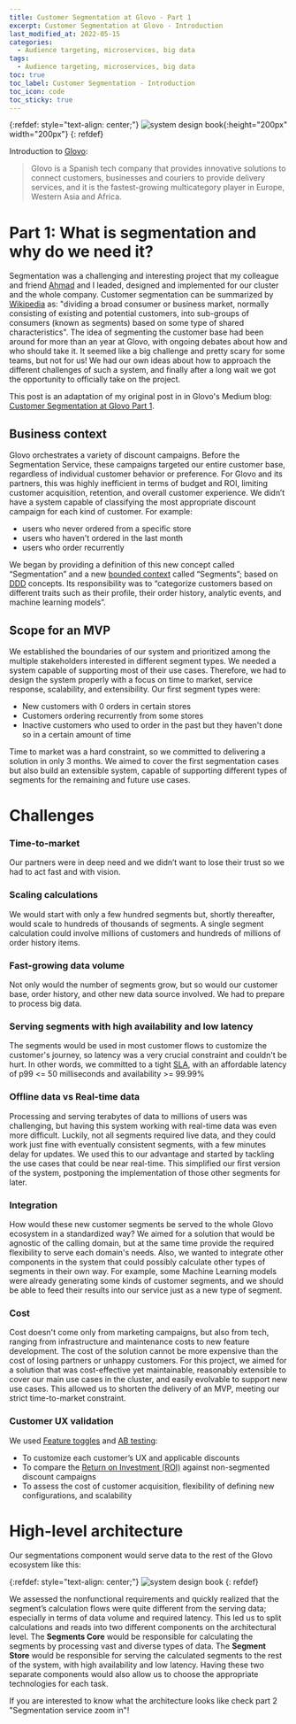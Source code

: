 ```yaml
---
title: Customer Segmentation at Glovo - Part 1
excerpt: Customer Segmentation at Glovo - Introduction
last_modified_at: 2022-05-15
categories:
  - Audience targeting, microservices, big data
tags:
  - Audience targeting, microservices, big data
toc: true
toc_label: Customer Segmentation - Introduction
toc_icon: code
toc_sticky: true
---
```


{:refdef: style="text-align: center;"}
![system design book](/assets/images/audience-targeting.jpeg){:height="200px" width="200px"}
{: refdef}

Introduction to [Glovo](https://about.glovoapp.com/):
> Glovo is a Spanish tech company that provides innovative solutions to connect customers, businesses and couriers to provide delivery services, and it is the fastest-growing multicategory player in Europe, Western Asia and Africa.

# Part 1: What is segmentation and why do we need it?




Segmentation was a challenging and interesting project that my colleague and friend [Ahmad](https://medium.com/@ahmad.ramadan-hamouda?source=post_page-----8d2ecef2549a--------------------------------) and I leaded, designed and implemented for our cluster and the whole company. Customer segmentation can be summarized by [Wikipedia](https://en.wikipedia.org/wiki/Market_segmentation) as:
"dividing a broad consumer or business market, normally consisting of existing and potential customers, into sub-groups of consumers (known as segments) based on some type of shared characteristics".
The idea of segmenting the customer base had been around for more than an year at Glovo, with ongoing debates about how and who should take it. It seemed like a big challenge and pretty scary for some teams, but not for us! We had our own ideas about how to approach the different challenges of such a system, and finally after a long wait we got the opportunity to officially take on the project.

This post is an adaptation of my original post in in Glovo's Medium blog: [Customer Segmentation at Glovo
Part 1](https://medium.com/glovo-engineering/customer-segmentation-at-glovo-8d2ecef2549a).


## Business context


Glovo orchestrates a variety of discount campaigns. Before the Segmentation Service, these campaigns targeted our entire customer base, regardless of individual customer behavior or preference. For Glovo and its partners, this was highly inefficient in terms of budget and ROI, limiting customer acquisition, retention, and overall customer experience. We didn’t have a system capable of classifying the most appropriate discount campaign for each kind of customer. For example:
- users who never ordered from a specific store
- users who haven't ordered in the last month
- users who order recurrently

We began by providing a definition of this new concept called “Segmentation” and a new [bounded context](https://martinfowler.com/bliki/BoundedContext.html) called “Segments”; based on [DDD](https://martinfowler.com/tags/domain%20driven%20design.html) concepts. Its responsibility was to “categorize customers based on different traits such as their profile, their order history, analytic events, and machine learning models”.



## Scope for an MVP

We established the boundaries of our system and prioritized among the multiple stakeholders interested in different segment types. We needed a system capable of supporting most of their use cases. Therefore, we had to design the system properly with a focus on time to market, service response, scalability, and extensibility. Our first segment types were:
- New customers with 0 orders in certain stores
- Customers ordering recurrently from some stores
- Inactive customers who used to order in the past but they haven't done so in a certain amount of time

Time to market was a hard constraint, so we committed to delivering a solution in only 3 months. We aimed to cover the first segmentation cases but also build an extensible system, capable of supporting different types of segments for the remaining and future use cases.


# Challenges


### Time-to-market

Our partners were in deep need and we didn’t want to lose their trust so we had to act fast and with vision.

### Scaling calculations

We would start with only a few hundred segments but, shortly thereafter, would scale to hundreds of thousands of segments. A single segment calculation could involve millions of customers and hundreds of millions of order history items.

### Fast-growing data volume

Not only would the number of segments grow, but so would our customer base, order history, and other new data source involved. We had to prepare to process big data.

### Serving segments with high availability and low latency

The segments would be used in most customer flows to customize the customer's journey, so latency was a very crucial constraint and couldn't be hurt. In other words, we committed to a tight [SLA](https://en.wikipedia.org/wiki/Service-level_agreement), with an affordable latency of p99 <= 50 milliseconds and availability >= 99.99%

### Offline data vs Real-time data

Processing and serving terabytes of data to millions of users was challenging, but having this system working with real-time data was even more difficult. Luckily, not all segments required live data, and they could work just fine with eventually consistent segments, with a few minutes delay for updates. We used this to our advantage and started by tackling the use cases that could be near real-time. This simplified our first version of the system, postponing the implementation of those other segments for later.

### Integration

How would these new customer segments be served to the whole Glovo ecosystem in a standardized way? We aimed for a solution that would be agnostic of the calling domain, but at the same time provide the required flexibility to serve each domain's needs. Also, we wanted to integrate other components in the system that could possibly calculate other types of segments in their own way. For example, some Machine Learning models were already generating some kinds of customer segments, and we should be able to feed their results into our service just as a new type of segment.

### Cost

Cost doesn't come only from marketing campaigns, but also from tech, ranging from infrastructure and maintenance costs to new feature development. The cost of the solution cannot be more expensive than the cost of losing partners or unhappy customers. For this project, we aimed for a solution that was cost-effective yet maintainable, reasonably extensible to cover our main use cases in the cluster, and easily evolvable to support new use cases. This allowed us to shorten the delivery of an MVP, meeting our strict time-to-market constraint.

### Customer UX validation

We used [Feature toggles](https://martinfowler.com/articles/feature-toggles.html) and [AB testing](https://en.wikipedia.org/wiki/A/B_testing):

- To customize each customer’s UX and applicable discounts
- To compare the [Return on Investment (ROI)](https://en.wikipedia.org/wiki/Return_on_investment) against non-segmented discount campaigns
- To assess the cost of customer acquisition, flexibility of defining new configurations, and scalability

# High-level architecture 

Our segmentations component would serve data to the rest of the Glovo ecosystem like this:

{:refdef: style="text-align: center;"}
![system design book](/assets/images/high-level.jpeg)
{: refdef}

We assessed the nonfunctional requirements and quickly realized that the segment’s calculation flows were quite different from the serving data; especially in terms of data volume and required latency. This led us to split calculations and reads into two different components on the architectural level. The **Segments Core** would be responsible for calculating the segments by processing vast and diverse types of data. The **Segment Store** would be responsible for serving the calculated segments to the rest of the system, with high availability and low latency. Having these two separate components would also allow us to choose the appropriate technologies for each task.

If you are interested to know what the architecture looks like check part 2 "Segmentation service zoom in"!
